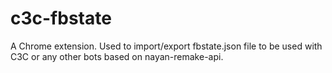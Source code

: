 # c3c-fbstate
A Chrome extension. Used to import/export fbstate.json file to be used with C3C or any other bots based on nayan-remake-api.
